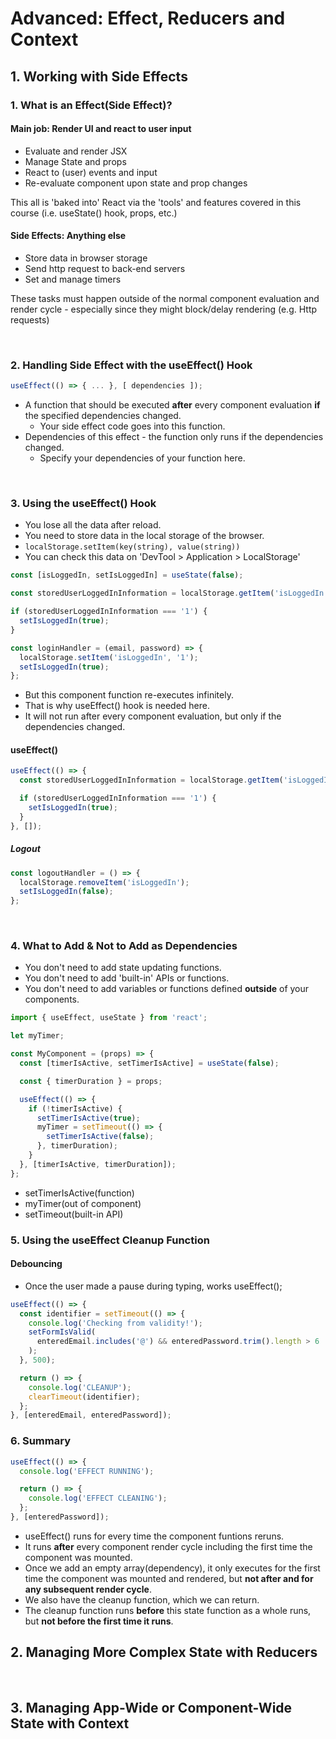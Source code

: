 # Advanced: Effect, Reducers and Context

## 1. Working with Side Effects

### 1. What is an Effect(Side Effect)?

#### Main job: Render UI and react to user input

- Evaluate and render JSX
- Manage State and props
- React to (user) events and input
- Re-evaluate component upon state and prop changes

This all is 'baked into' React via the 'tools' and features covered in this course (i.e. useState() hook, props, etc.)

#### Side Effects: Anything else

- Store data in browser storage
- Send http request to back-end servers
- Set and manage timers

These tasks must happen outside of the normal component evaluation and render cycle - especially since they might block/delay rendering (e.g. Http requests)

<br>

### 2. Handling Side Effect with the useEffect() Hook

```javascript
useEffect(() => { ... }, [ dependencies ]);
```

- A function that should be executed **after** every component evaluation **if** the specified dependencies changed.
  - Your side effect code goes into this function.
- Dependencies of this effect - the function only runs if the dependencies changed.
  - Specify your dependencies of your function here.

<br>

### 3. Using the useEffect() Hook

- You lose all the data after reload.
- You need to store data in the local storage of the browser.
- `localStorage.setItem(key(string), value(string))`
- You can check this data on 'DevTool > Application > LocalStorage'

```javascript
const [isLoggedIn, setIsLoggedIn] = useState(false);

const storedUserLoggedInInformation = localStorage.getItem('isLoggedIn');

if (storedUserLoggedInInformation === '1') {
  setIsLoggedIn(true);
}

const loginHandler = (email, password) => {
  localStorage.setItem('isLoggedIn', '1');
  setIsLoggedIn(true);
};
```

- But this component function re-executes infinitely.
- That is why useEffect() hook is needed here.
- It will not run after every component evaluation, but only if the dependencies changed.

#### useEffect()

```javascript
useEffect(() => {
  const storedUserLoggedInInformation = localStorage.getItem('isLoggedIn');

  if (storedUserLoggedInInformation === '1') {
    setIsLoggedIn(true);
  }
}, []);
```

##### Logout

```javascript
const logoutHandler = () => {
  localStorage.removeItem('isLoggedIn');
  setIsLoggedIn(false);
};
```

<br>

### 4. What to Add & Not to Add as Dependencies

- You don't need to add state updating functions.
- You don't need to add 'built-in' APIs or functions.
- You don't need to add variables or functions defined **outside** of your components.

```javascript
import { useEffect, useState } from 'react';

let myTimer;

const MyComponent = (props) => {
  const [timerIsActive, setTimerIsActive] = useState(false);

  const { timerDuration } = props;

  useEffect(() => {
    if (!timerIsActive) {
      setTimerIsActive(true);
      myTimer = setTimeout(() => {
        setTimerIsActive(false);
      }, timerDuration);
    }
  }, [timerIsActive, timerDuration]);
};
```

- setTimerIsActive(function)
- myTimer(out of component)
- setTimeout(built-in API)

### 5. Using the useEffect Cleanup Function

#### Debouncing

- Once the user made a pause during typing, works useEffect();

```javascript
useEffect(() => {
  const identifier = setTimeout(() => {
    console.log('Checking from validity!');
    setFormIsValid(
      enteredEmail.includes('@') && enteredPassword.trim().length > 6
    );
  }, 500);

  return () => {
    console.log('CLEANUP');
    clearTimeout(identifier);
  };
}, [enteredEmail, enteredPassword]);
```

### 6. Summary

```javascript
useEffect(() => {
  console.log('EFFECT RUNNING');

  return () => {
    console.log('EFFECT CLEANING');
  };
}, [enteredPassword]);
```

- useEffect() runs for every time the component funtions reruns.
- It runs **after** every component render cycle including the first time the component was mounted.
- Once we add an empty array(dependency), it only executes for the first time the component was mounted and rendered, but **not after and for any subsequent render cycle**.
- We also have the cleanup function, which we can return.
- The cleanup function runs **before** this state function as a whole runs, but **not before the first time it runs**.

## 2. Managing More Complex State with Reducers

<br>

## 3. Managing App-Wide or Component-Wide State with Context
